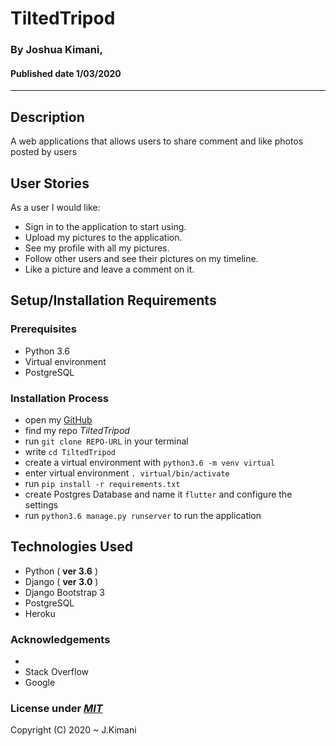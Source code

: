 # TiltedTripod

### By **Joshua Kimani**, 
#### Published date **1/03/2020**
 ---


## Description

A web applications that allows users to share comment and like photos posted by users

## User Stories
As a user I would like:
* Sign in to the application to start using.
* Upload my pictures to the application.
* See my profile with all my pictures.
* Follow other users and see their pictures on my timeline.
* Like a picture and leave a comment on it.


## Setup/Installation Requirements

### Prerequisites
* Python 3.6
* Virtual environment
* PostgreSQL


### Installation Process
* open my [GitHub](https://github.com/JKimani77)
* find my repo *TiltedTripod*
* run `git clone REPO-URL` in your terminal
* write `cd TiltedTripod`
* create a virtual environment with `python3.6 -m venv virtual`
* enter virtual environment `. virtual/bin/activate`
* run `pip install -r requirements.txt`
* create Postgres Database and name it `flutter` and configure the settings
* run `python3.6 manage.py runserver` to run the application



## Technologies Used
- Python ( **ver 3.6** )
- Django ( **ver 3.0** )
- Django Bootstrap 3
- PostgreSQL
- Heroku

### Acknowledgements

- 
- Stack Overflow
- Google



### License under [***MIT***](https://github.com/JKimani77/TiltedTripod/blob/master/LICENSE)

Copyright (C) 2020 ~ J.Kimani
